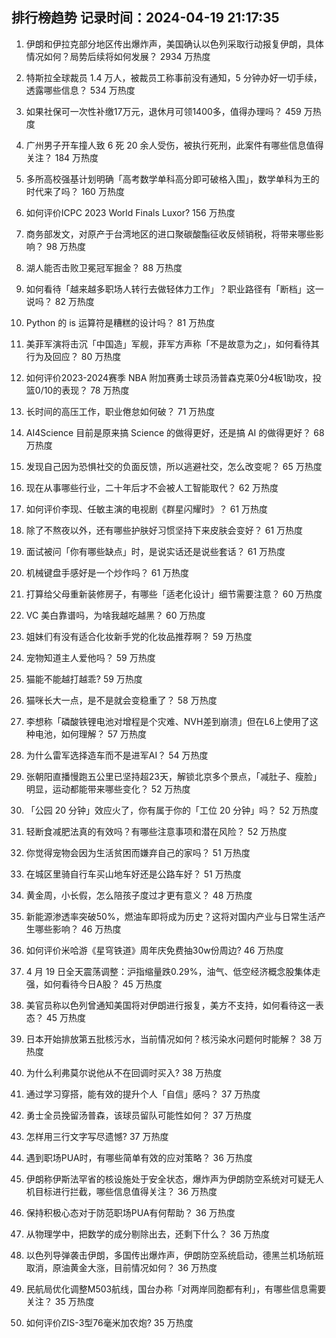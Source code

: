 
## 排行榜趋势 记录时间：2024-04-19 21:17:35
  
  1. 伊朗和伊拉克部分地区传出爆炸声，美国确认以色列采取行动报复伊朗，具体情况如何？局势后续将如何发展？ 2934 万热度
    
  2. 特斯拉全球裁员 1.4 万人，被裁员工称事前没有通知，5 分钟办好一切手续，透露哪些信息？ 534 万热度
    
  3. 如果社保可一次性补缴17万元，退休月可领1400多，值得办理吗？ 459 万热度
    
  4. 广州男子开车撞人致 6 死 20 余人受伤，被执行死刑，此案件有哪些信息值得关注？ 184 万热度
    
  5. 多所高校强基计划明确「高考数学单科高分即可破格入围」，数学单科为王的时代来了吗？ 160 万热度
    
  6. 如何评价ICPC 2023 World Finals Luxor? 156 万热度
    
  7. 商务部发文，对原产于台湾地区的进口聚碳酸酯征收反倾销税，将带来哪些影响？ 98 万热度
    
  8. 湖人能否击败卫冕冠军掘金？ 88 万热度
    
  9. 如何看待「越来越多职场人转行去做轻体力工作」？职业路径有「断档」这一说吗？ 82 万热度
    
  10. Python 的 is 运算符是糟糕的设计吗？ 81 万热度
    
  11. 美菲军演将击沉「中国造」军舰，菲军方声称「不是故意为之」，如何看待其行为及回应？ 80 万热度
    
  12. 如何评价2023-2024赛季 NBA 附加赛勇士球员汤普森克莱0分4板1助攻，投篮0/10的表现？ 78 万热度
    
  13. 长时间的高压工作，职业倦怠如何破？ 71 万热度
    
  14. AI4Science 目前是原来搞 Science 的做得更好，还是搞 AI 的做得更好？ 68 万热度
    
  15. 发现自己因为恐惧社交的负面反馈，所以逃避社交，怎么改变呢？ 65 万热度
    
  16. 现在从事哪些行业，二十年后才不会被人工智能取代？ 62 万热度
    
  17. 如何评价李现、任敏主演的电视剧《群星闪耀时》？ 61 万热度
    
  18. 除了不熬夜以外，还有哪些护肤好习惯坚持下来皮肤会变好？ 61 万热度
    
  19. 面试被问「你有哪些缺点」时，是说实话还是说些套话？ 61 万热度
    
  20. 机械键盘手感好是一个炒作吗？ 61 万热度
    
  21. 打算给父母重新装修房子，有哪些「适老化设计」细节需要注意？ 60 万热度
    
  22. VC 美白靠谱吗，为啥我越吃越黑？ 60 万热度
    
  23. 姐妹们有没有适合化妆新手党的化妆品推荐啊？ 59 万热度
    
  24. 宠物知道主人爱他吗？ 59 万热度
    
  25. 猫能不能越打越乖? 59 万热度
    
  26. 猫咪长大一点，是不是就会变稳重了？ 58 万热度
    
  27. 李想称「磷酸铁锂电池对增程是个灾难、NVH差到崩溃」但在L6上使用了这种电池，如何理解？ 57 万热度
    
  28. 为什么雷军选择造车而不是进军AI？ 54 万热度
    
  29. 张朝阳直播慢跑五公里已坚持超23天，解锁北京多个景点，「减肚子、瘦脸」明显，运动都能带来哪些变化？ 52 万热度
    
  30. 「公园 20 分钟」效应火了，你有属于你的「工位 20 分钟」吗？ 52 万热度
    
  31. 轻断食减肥法真的有效吗？有哪些注意事项和潜在风险？ 52 万热度
    
  32. 你觉得宠物会因为生活贫困而嫌弃自己的家吗？ 51 万热度
    
  33. 在城区里骑自行车买山地车好还是公路车好？ 51 万热度
    
  34. 黄金周，小长假，怎么陪孩子度过才更有意义？ 48 万热度
    
  35. 新能源渗透率突破50%，燃油车即将成为历史？这将对国内产业与日常生活产生哪些影响？ 46 万热度
    
  36. 如何评价米哈游《星穹铁道》周年庆免费抽30w份周边? 46 万热度
    
  37. 4 月 19 日全天震荡调整：沪指缩量跌0.29%，油气、低空经济概念股集体走强，如何看待今日A股？ 45 万热度
    
  38. 美官员称以色列曾通知美国将对伊朗进行报复，美方不支持，如何看待这一表态？ 45 万热度
    
  39. 日本开始排放第五批核污水，当前情况如何？核污染水问题何时能解？ 38 万热度
    
  40. 为什么利弗莫尔说他从不在回调时买入? 38 万热度
    
  41. 通过学习穿搭，能有效的提升个人「自信」感吗？ 37 万热度
    
  42. 勇士全员挽留汤普森，该球员留队可能性如何？ 37 万热度
    
  43. 怎样用三行文字写尽遗憾? 37 万热度
    
  44. 遇到职场PUA时，有哪些简单有效的应对策略？ 36 万热度
    
  45. 伊朗称伊斯法罕省的核设施处于安全状态，爆炸声为伊朗防空系统对可疑无人机目标进行拦截，哪些信息值得关注？ 36 万热度
    
  46. 保持积极心态对于防范职场PUA有何帮助？ 36 万热度
    
  47. 从物理学中，把数学的成分剔除出去，还剩下什么？ 36 万热度
    
  48. 以色列导弹袭击伊朗，多国传出爆炸声，伊朗防空系统启动，德黑兰机场航班取消，原油黄金大涨，目前情况如何？ 36 万热度
    
  49. 民航局优化调整M503航线，国台办称「对两岸同胞都有利」，有哪些信息需要关注？ 35 万热度
    
  50. 如何评价ZIS-3型76毫米加农炮? 35 万热度
    